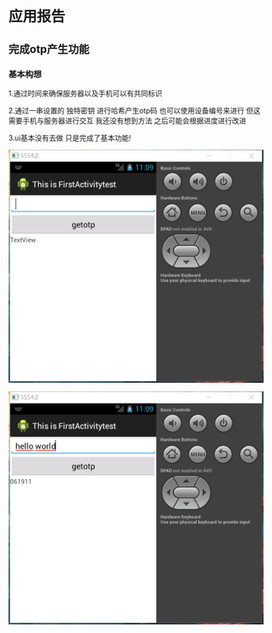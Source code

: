 # 应用报告

## 完成otp产生功能

### 基本构想

1.通过时间来确保服务器以及手机可以有共同标识

2.通过一串设置的 独特密钥 进行哈希产生otp码
也可以使用设备编号来进行 但这需要手机与服务器进行交互 我还没有想到方法 之后可能会根据进度进行改进

3.ui基本没有去做 只是完成了基本功能!

![image](https://github.com/BurnyMcDull/image/raw/master/安卓截图/1.png)

![image](https://github.com/BurnyMcDull/image/raw/master/安卓截图/2.png)